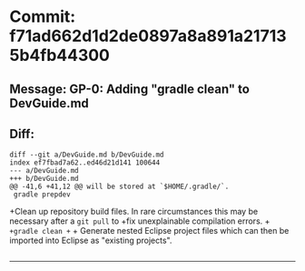 # Commit: f71ad662d1d2de0897a8a891a217135b4fb44300
## Message: GP-0: Adding "gradle clean" to DevGuide.md
## Diff:
```
diff --git a/DevGuide.md b/DevGuide.md
index ef7fbad7a62..ed46d21d141 100644
--- a/DevGuide.md
+++ b/DevGuide.md
@@ -41,6 +41,12 @@ will be stored at `$HOME/.gradle/`.
 gradle prepdev
 ```
 
+Clean up repository build files.  In rare circumstances this may be necessary after a `git pull` to
+fix unexplainable compilation errors.
+```
+gradle clean
+```
+
 Generate nested Eclipse project files which can then be imported into Eclipse as "existing 
 projects".
 ```
```
-----------------------------------

